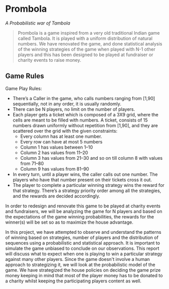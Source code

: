 # Prombola
*A Probabilistic war of Tambola*

> Prombola is  a game inspired from a very old traditional Indian game called Tambola. It is played with a uniform distribution of natural numbers. We have renovated the game, and done statistical analysis of the winning strategies of the game when played with N-1 other players and this has been designed to be played at fundraiser or charity events to raise money.

## Game Rules

Game Play Rules:
* There’s a Caller in the game, who calls numbers ranging from [1,90] sequentially, not in any order, it is usually randomly.
* There can be N players, no limit on the number of players.
* Each player gets a ticket which is composed of a 3X9 grid, where the cells are meant to be filled with numbers. A ticket, consists of 15 numbers drawn uniformly without repetition from [1,90], and they are scattered over the grid with the given constraints:
  * Every column has at least one number.
  * Every row can have at most 5 numbers
  * Column 1 has values between 1–10 
  * Column 2 has values from 11–20
  * Column 3 has values from 21–30 and so on till column 8 with values from 71–80
  * Column 9 has values from 81–90 
* In every turn, until a player wins, the caller calls out one number. The players who have that number present on their tickets cross it out.
* The player to complete a particular winning strategy wins the reward for that strategy. There’s a strategy priority order among all the strategies, and the rewards are decided accordingly. 

In order to redesign and renovate this game to be played at charity events and fundraisers, we will be analyzing the game for N players and based on the expectations of the game winning probabilities, the rewards for the winner(s) will be set so as to maximize the house advantage.

In this project, we have attempted to observe and understand the patterns of winning based on strategies, number of players and the distribution of sequences using a probabilistic and statistical approach. It is important to simulate the game unbiased to conclude on our observations. This report will discuss what to expect when one is playing to win a particular strategy against many other players. Since the game doesn't involve a human approach to strategizing it, we will look at the probabilistic model of the game. We have strategized the house policies on deciding the game prize money keeping in mind that most of the player money has to be donated to a charity whilst keeping the participating players content as well.

